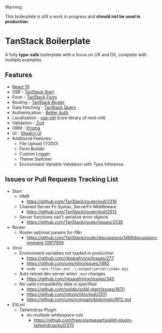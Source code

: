 > [!WARNING]
> This boilerplate is still a work in progress and **should not be used in production**.

# TanStack Boilerplate

A fully **type-safe** boilerplate with a focus on UX and DX, complete with multiple examples.

## Features

- [React 19](https://19.react.dev/)
- SSR - [TanStack Start](https://tanstack.com/start/latest)
- Form - [TanStack Form](https://tanstack.com/form/latest)
- Routing - [TanStack Router](https://tanstack.com/router/latest)
- Data Fetching - [TanStack Query](https://tanstack.com/query/latest)
- Authentication - [Better Auth](https://www.better-auth.com/)
- Localization - [use-intl](https://github.com/amannn/next-intl/blob/main/packages/use-intl/README.md) (core library of next-intl)
- Validation - [Zod](https://zod.dev/)
- ORM - [Prisma](https://www.prisma.io/)
- UI - [Shadcn UI](https://ui.shadcn.com/)
- Additional Features:
  - File Upload (TODO)
  - Form Builder
  - Custom Logger
  - Theme Switcher
  - Environment Variable Validation with Type Inference

## Issues or Pull Requests Tracking List

- Start
  - HMR
    - https://github.com/TanStack/router/pull/2316
  - Chained Server Fn Syntax, ServerFn Middleware
    - https://github.com/TanStack/router/pull/2513
  - Server functions can't serialize error objects
    - https://github.com/TanStack/router/issues/2535
- Router
  - Router optional params for i18n
    - https://github.com/TanStack/router/discussions/146#discussioncomment-10917959
- Vinxi
  - Environment variables not loaded in production
    - https://github.com/nksaraf/vinxi/issues/277
    - https://github.com/unjs/nitro/issues/1492
    - `node --env-file=.env .\.output\server\index.mjs`
  - Auto reload dev server when `.env` changes
    - https://github.com/nksaraf/vinxi/issues/345
  - No valid compatibility date is specified
    - https://github.com/solidjs/solid-start/issues/1670
    - https://github.com/nitrojs/nitro/pull/2511
    - https://github.com/unjs/compatx/blob/main/RFC.md
- ESLint
  - Tailwindcss Plugin
    - no-multiple-whitespace rule
      - https://github.com/francoismassart/eslint-plugin-tailwindcss/pull/370
